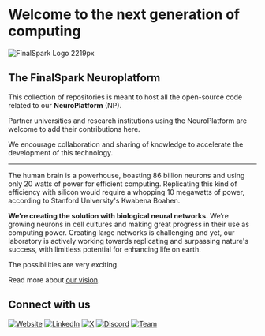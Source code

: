 # Welcome to the next generation of computing

![FinalSpark Logo 2219px](https://github.com/user-attachments/assets/704eb32c-1746-4a73-9b68-b163729fd8b5)

## The FinalSpark Neuroplatform

This collection of repositories is meant to host all the open-source code related to our **NeuroPlatform** (NP).

Partner universities and research institutions using the NeuroPlatform are welcome to add their contributions here.

We encourage collaboration and sharing of knowledge to accelerate the development of this technology.

---

The human brain is a powerhouse, boasting 86 billion neurons and using only 20 watts of power for efficient computing. Replicating this kind of efficiency with silicon would require a whopping 10 megawatts of power, according to Stanford University's Kwabena Boahen.

**We’re creating the solution with biological neural networks.** We’re growing neurons in cell cultures and making great progress in their use as computing power. Creating large networks is challenging and yet, our laboratory is actively working towards replicating and surpassing nature's success, with limitless potential for enhancing life on earth.

The possibilities are very exciting.

Read more about [our vision](https://finalspark.com/our-vision-headline-about-the-beautiful-new-technology-4/).

## Connect with us

[![Website](https://img.shields.io/badge/Website-4285F4?style=for-the-badge&logoColor=white)](https://finalspark.com/)
[![LinkedIn](https://img.shields.io/badge/LinkedIn-0A66C2?style=for-the-badge&logo=linkedin&logoColor=white)](https://www.linkedin.com/company/finalspark)
[![X](https://img.shields.io/badge/X-1DA1F2?style=for-the-badge&logo=x&logoColor=white)](https://twitter.com/finalsparkai)
[![Discord](https://img.shields.io/badge/Discord-5865F2?style=for-the-badge&logo=discord&logoColor=white)](https://discord.gg/edPetHUYtx)
[![Team](https://img.shields.io/badge/Team-FF6F61?style=for-the-badge&logo=people&logoColor=white)](https://finalspark.com/team/)
